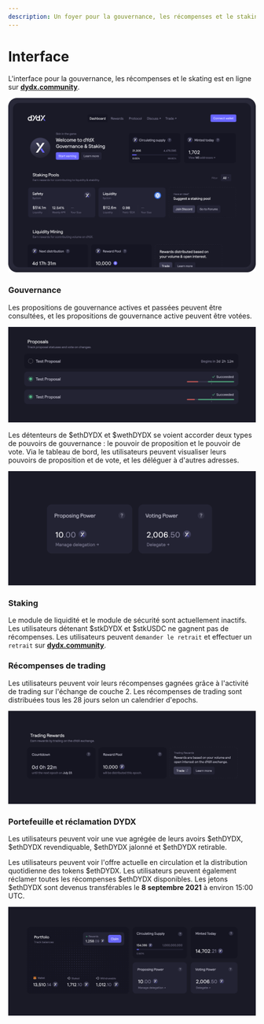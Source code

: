 ```yaml
---
description: Un foyer pour la gouvernance, les récompenses et le staking sur dydx.community
---
```


# Interface

L'interface pour la gouvernance, les récompenses et le skating est en ligne sur [**dydx.community**](https://dydx.community).

![Gagnez et réclamez des récompenses, ou votez sur des propositions](../.gitbook/assets/4.1-landing-page-interface.png)

### Gouvernance

Les propositions de gouvernance actives et passées peuvent être consultées, et les propositions de gouvernance active peuvent être votées.

![Suivez l'état des propositions et votez sur les modifications](../.gitbook/assets/4.2-track-proposals.png)

Les détenteurs de $ethDYDX et $wethDYDX se voient accorder deux types de pouvoirs de gouvernance : le pouvoir de proposition et le pouvoir de vote. Via le tableau de bord, les utilisateurs peuvent visualiser leurs pouvoirs de proposition et de vote, et les déléguer à d'autres adresses.

![Déléguez vos pouvoirs de proposition et de vote](../.gitbook/assets/4.3-delegate-voting.png)

### Staking

Le module de liquidité et le module de sécurité sont actuellement inactifs. Les utilisateurs détenant $stkDYDX et $stkUSDC ne gagnent pas de récompenses. Les utilisateurs peuvent `demander le retrait` et effectuer un `retrait` sur [**dydx.community**](https://dydx.community).

### Récompenses de trading

Les utilisateurs peuvent voir leurs récompenses gagnées grâce à l'activité de trading sur l'échange de couche 2. Les récompenses de trading sont distribuées tous les 28 jours selon un calendrier d'epochs.

![Tradez pour recevoir des récompenses](../.gitbook/assets/4.5-trade-to-rewards.png)

### Portefeuille et réclamation DYDX

Les utilisateurs peuvent voir une vue agrégée de leurs avoirs $ethDYDX, $ethDYDX revendiquable, $ethDYDX jalonné et $ethDYDX retirable.

Les utilisateurs peuvent voir l'offre actuelle en circulation et la distribution quotidienne des tokens $ethDYDX. Les utilisateurs peuvent également réclamer toutes les récompenses $ethDYDX disponibles. Les jetons $ethDYDX sont devenus transférables le **8 septembre 2021** à environ 15:00 UTC.

![Réclamez vos récompenses](../.gitbook/assets/4.6-claim-rewards.png)
